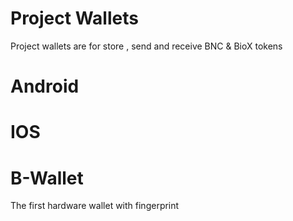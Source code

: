 # Project Wallets

Project wallets are for store , send and receive BNC &amp; BioX tokens 

# Android

# IOS

# B-Wallet 
The first hardware wallet with fingerprint 
